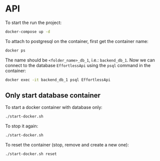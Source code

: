 # API

To start the run the project:

```bash
docker-compose up -d
```

To attach to postgresql on the container, first get the container name:

```bash
docker ps
```

The name should be `<folder_name>_db_1`, i.e.: `backend_db_1`. Now we can connect to the database `EffortlessApi` using the `psql` command in the container:

```bash
docker exec -it backend_db_1 psql EffortlessApi
```

## Only start database container

To start a docker container with database only:

```bash
./start-docker.sh
```

To stop it again:

```bash
./start-docker.sh
```

To reset the container (stop, remove and create a new one):

```bash
./start-docker.sh reset
```

